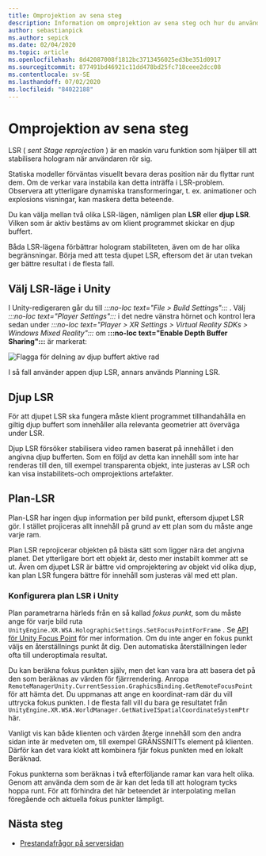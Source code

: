 ```yaml
---
title: Omprojektion av sena steg
description: Information om omprojektion av sena steg och hur du använder den.
author: sebastianpick
ms.author: sepick
ms.date: 02/04/2020
ms.topic: article
ms.openlocfilehash: 8d42087008f1812bc3713456025ed3be351d0917
ms.sourcegitcommit: 877491bd46921c11dd478bd25fc718ceee2dcc08
ms.contentlocale: sv-SE
ms.lasthandoff: 07/02/2020
ms.locfileid: "84022188"
---
```

# <a name="late-stage-reprojection"></a>Omprojektion av sena steg

LSR ( *sent Stage reprojection* ) är en maskin varu funktion som hjälper till att stabilisera hologram när användaren rör sig.

Statiska modeller förväntas visuellt bevara deras position när du flyttar runt dem. Om de verkar vara instabila kan detta inträffa i LSR-problem. Observera att ytterligare dynamiska transformeringar, t. ex. animationer och explosions visningar, kan maskera detta beteende.

Du kan välja mellan två olika LSR-lägen, nämligen plan **LSR** eller **djup LSR**. Vilken som är aktiv bestäms av om klient programmet skickar en djup buffert.

Båda LSR-lägena förbättrar hologram stabiliteten, även om de har olika begränsningar. Börja med att testa djupet LSR, eftersom det är utan tvekan ger bättre resultat i de flesta fall.

## <a name="choose-lsr-mode-in-unity"></a>Välj LSR-läge i Unity

I Unity-redigeraren går du till *:::no-loc text="File > Build Settings":::* . Välj *:::no-loc text="Player Settings":::* i det nedre vänstra hörnet och kontrol lera sedan under *:::no-loc text="Player > XR Settings > Virtual Reality SDKs > Windows Mixed Reality":::* om **:::no-loc text="Enable Depth Buffer Sharing":::** är markerat:

![Flagga för delning av djup buffert aktive rad](./media/unity-depth-buffer-sharing-enabled.png)

I så fall använder appen djup LSR, annars används Planning LSR.

## <a name="depth-lsr"></a>Djup LSR

För att djupet LSR ska fungera måste klient programmet tillhandahålla en giltig djup buffert som innehåller alla relevanta geometrier att överväga under LSR.

Djup LSR försöker stabilisera video ramen baserat på innehållet i den angivna djup bufferten. Som en följd av detta kan innehåll som inte har renderas till den, till exempel transparenta objekt, inte justeras av LSR och kan visa instabilitets-och omprojektions artefakter.

## <a name="planar-lsr"></a>Plan-LSR

Plan-LSR har ingen djup information per bild punkt, eftersom djupet LSR gör. I stället projiceras allt innehåll på grund av ett plan som du måste ange varje ram.

Plan LSR reprojicerar objekten på bästa sätt som ligger nära det angivna planet. Det ytterligare bort ett objekt är, desto mer instabilt kommer att se ut. Även om djupet LSR är bättre vid omprojektering av objekt vid olika djup, kan plan LSR fungera bättre för innehåll som justeras väl med ett plan.

### <a name="configure-planar-lsr-in-unity"></a>Konfigurera plan LSR i Unity

Plan parametrarna härleds från en så kallad *fokus punkt*, som du måste ange för varje bild ruta `UnityEngine.XR.WSA.HolographicSettings.SetFocusPointForFrame` . Se [API för Unity Focus Point](https://docs.microsoft.com/windows/mixed-reality/focus-point-in-unity) för mer information. Om du inte anger en fokus punkt väljs en återställnings punkt åt dig. Den automatiska återställningen leder ofta till underoptimala resultat.

Du kan beräkna fokus punkten själv, men det kan vara bra att basera det på den som beräknas av värden för fjärrrendering. Anropa `RemoteManagerUnity.CurrentSession.GraphicsBinding.GetRemoteFocusPoint` för att hämta det. Du uppmanas att ange en koordinat-ram där du vill uttrycka fokus punkten. I de flesta fall vill du bara ge resultatet från `UnityEngine.XR.WSA.WorldManager.GetNativeISpatialCoordinateSystemPtr` här.

Vanligt vis kan både klienten och värden återge innehåll som den andra sidan inte är medveten om, till exempel GRÄNSSNITTs element på klienten. Därför kan det vara klokt att kombinera fjär fokus punkten med en lokalt Beräknad.

Fokus punkterna som beräknas i två efterföljande ramar kan vara helt olika. Genom att använda dem som de är kan det leda till att hologram tycks hoppa runt. För att förhindra det här beteendet är interpolating mellan föregående och aktuella fokus punkter lämpligt.

## <a name="next-steps"></a>Nästa steg

* [Prestandafrågor på serversidan](performance-queries.md)
